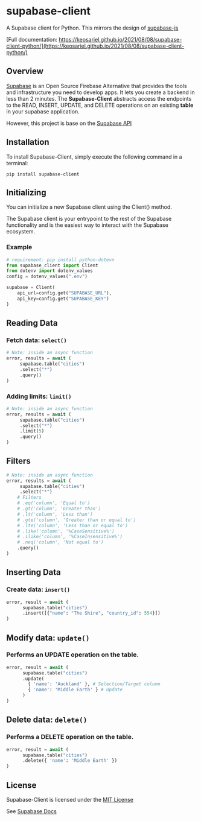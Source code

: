 # supabase-client
A Supabase client for Python. This mirrors the design of [supabase-js](https://github.com/supabase/supabase-js/blob/master/README.md)

[Full documentation: https://keosariel.github.io/2021/08/08/supabase-client-python/](https://keosariel.github.io/2021/08/08/supabase-client-python/)

## Overview
[Supabase](https://supabase.io/) is an Open Source Firebase Alternative that provides the tools and infrastructure you need to develop apps. It lets you
create a backend in less than 2 minutes. The **Supabase-Client** abstracts access the endpoints to the READ, INSERT, UPDATE, and DELETE operations on an existing **table** in your supabase application.

However, this project is base on the [Supabase API](https://supabase.io/docs/guides/api)

## Installation
To install Supabase-Client, simply execute the following command in a terminal:
```
pip install supabase-client
```

## Initializing
You can initialize a new Supabase client using the Client() method.

The Supabase client is your entrypoint to the rest of the Supabase functionality and is the easiest way to interact with the Supabase ecosystem.

### Example
```python
# requirement: pip install python-dotevn
from supabase_client import Client
from dotenv import dotenv_values
config = dotenv_values(".env")

supabase = Client( 
	api_url=config.get("SUPABASE_URL"),
	api_key=config.get("SUPABASE_KEY")
)
```

## Reading Data
### Fetch data: `select()`
```python
# Note: inside an async function
error, results = await (
     supabase.table("cities")
     .select("*")
     .query()
)
```
### Adding limits: `limit()`
```python
# Note: inside an async function
error, results = await (
     supabase.table("cities")
     .select("*")
     .limit(5)
     .query()
)
```
## Filters
```python
# Note: inside an async function
error, results = await (
     supabase.table("cities")
     .select("*")
    # Filters
    # .eq('column', 'Equal to')
    # .gt('column', 'Greater than')
    # .lt('column', 'Less than')
    # .gte('column', 'Greater than or equal to')
    # .lte('column', 'Less than or equal to')
    # .like('column', '%CaseSensitive%')
    # .ilike('column', '%CaseInsensitive%')
    # .neq('column', 'Not equal to')
    .query()
)
```
## Inserting Data
### Create data: `insert()`
```python
error, result = await (
      supabase.table("cities")
      .insert([{"name": "The Shire", "country_id": 554}])
)
```

## Modify data: `update()`
### Performs an UPDATE operation on the table.
```python
error, result = await (
      supabase.table("cities")
      .update(
      	{ 'name': 'Auckland' }, # Selection/Target column
      	{ 'name': 'Middle Earth' } # Update
      )
)
```
## Delete data: `delete()`
### Performs a DELETE operation on the table.
```python
error, result = await (
      supabase.table("cities")
      .delete({ 'name': 'Middle Earth' })
)
```

## License
Supabase-Client is licensed under the [MIT License](https://mit-license.org/)

See [Supabase Docs](https://supabase.io/docs/guides/api)
